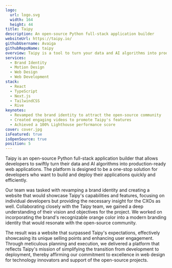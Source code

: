 ```yaml
---
logo:
  url: logo.svg
  width: 164
  height: 44
title: Taipy
description: An open-source Python full-stack application builder
websiteUrl: https://taipy.io/
githubUsername: Avaiga
githubRepoName: taipy
overview: Taipy is a tool to turn your data and AI algorithms into production-ready web applications in no time, facilitating your application's front-end and back-end development with integrated services.
services:
  - Brand Identity
  - Motion Design
  - Web Design
  - Web Development
stack:
  - React
  - TypeScript
  - Next.js
  - TailwindCSS
  - Rive
keynotes:
  - Revamped the brand identity to attract the open-source community
  - Created engaging videos to promote Taipy's features
  - Achieved a 100% Lighthouse performance score
cover: cover.jpg
isFeatured: true
isOpenSource: true
position: 5
---
```


Taipy is an open-source Python full-stack application builder that allows developers to swiftly turn their data and AI algorithms into production-ready web applications. The platform is designed to be a one-stop solution for developers who want to build and deploy their applications quickly and efficiently.

Our team was tasked with revamping a brand identity and creating a website that would showcase Taipy's capabilities and features, focusing on individual developers but providing the necessary insight for the CXOs as well. Collaborating closely with the Taipy team, we gained a deep understanding of their vision and objectives for the project. We worked on incorporating the brand's recognizable orange color into a modern branding identity that would resonate with the open-source community.

The result was a website that surpassed Taipy's expectations, effectively showcasing its unique selling points and enhancing user engagement. Through meticulous planning and execution, we delivered a platform that reflects Taipy's mission of simplifying the transition from development to deployment, thereby affirming our commitment to excellence in web design for technology innovators and support of the open-source projects.
